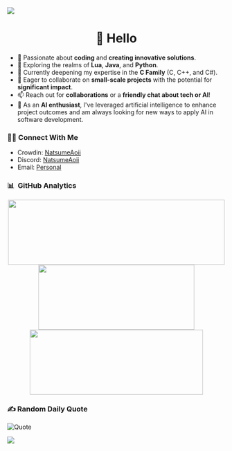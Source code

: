 <img src="https://user-images.githubusercontent.com/73097560/115834477-dbab4500-a447-11eb-908a-139a6edaec5c.gif">

<h1 align="center">👋 Hello</h1>

- 🌟 Passionate about **coding** and **creating innovative solutions**.
- 👀 Exploring the realms of **Lua**, **Java**, and **Python**.
- 🌱 Currently deepening my expertise in the **C Family** (C, C++, and C#).
- 💞️ Eager to collaborate on **small-scale projects** with the potential for **significant impact**.
- 📫 Reach out for **collaborations** or a **friendly chat about tech or AI**!
- 🤖 As an **AI enthusiast**, I've leveraged artificial intelligence to enhance project outcomes and am always looking for new ways to apply AI in software development.

### 🤝🏻 Connect With Me

- Crowdin: [NatsumeAoii](https://crowdin.com/profile/NatsumeAoii)
- Discord: [NatsumeAoii](https://discord.com/users/559450677802172421)
- Email: [Personal](mailto:wardana.dwi.mulia@gmail.com)

### 📊 &nbsp;GitHub Analytics

<p align="center">
  <a href="https://github.com/NatsumeAoii">
    <img height="150em" width="500" src="https://github-readme-stats.vercel.app/api?username=NatsumeAoii&theme=calm_pink&show_icons=true&include_all_commits=true&count_private=true"/>
    <img height="150em" width="360" src="https://github-readme-streak-stats.herokuapp.com/?user=NatsumeAoii&theme=calm_pink&hide_border=false"/><br>
    <img height="150em" width="400" src="https://github-readme-stats.vercel.app/api/top-langs/?username=NatsumeAoii&layout=compact&langs_count=8&theme=calm_pink"/>
  </a>
</p>

### ✍️ Random Daily Quote
![Quote](https://quotes-github-readme.vercel.app/api?type=horizontal&theme=calm_pink)

<img src="https://user-images.githubusercontent.com/73097560/115834477-dbab4500-a447-11eb-908a-139a6edaec5c.gif">
